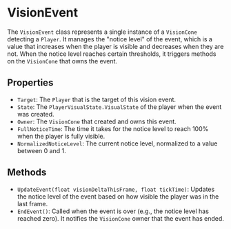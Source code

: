 # VisionEvent

The `VisionEvent` class represents a single instance of a `VisionCone` detecting a `Player`. It manages the "notice level" of the event, which is a value that increases when the player is visible and decreases when they are not. When the notice level reaches certain thresholds, it triggers methods on the `VisionCone` that owns the event.

## Properties

-   `Target`: The `Player` that is the target of this vision event.
-   `State`: The `PlayerVisualState.VisualState` of the player when the event was created.
-   `Owner`: The `VisionCone` that created and owns this event.
-   `FullNoticeTime`: The time it takes for the notice level to reach 100% when the player is fully visible.
-   `NormalizedNoticeLevel`: The current notice level, normalized to a value between 0 and 1.

## Methods

-   `UpdateEvent(float visionDeltaThisFrame, float tickTime)`: Updates the notice level of the event based on how visible the player was in the last frame.
-   `EndEvent()`: Called when the event is over (e.g., the notice level has reached zero). It notifies the `VisionCone` owner that the event has ended.
